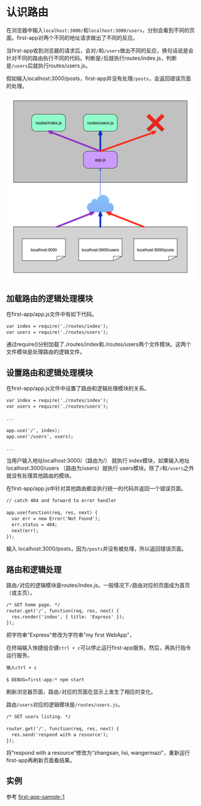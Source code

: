 # 认识路由

在浏览器中输入`localhost:3000/`和`localhost:3000/users`，分别会看到不同的页面。first-app对两个不同的地址请求做出了不同的反应。

当first-app收到浏览器的请求后，会对`/`和`/users`做出不同的反应，换句话说是会针对不同的路由执行不同的代码。判断是`/`后就执行routes/index.js，判断是`/users`后就执行routes/users.js。

假如输入localhost:3000/posts，first-app并没有处理`/posts`，会返回错误页面的处理。

![](/assets/route-map.png)

## 加载路由的逻辑处理模块

在first-app/app.js文件中有如下代码。

```
var index = require('./routes/index');
var users = require('./routes/users');
```

通过require\(\)分别加载了./routes/index和./routes/users两个文件模块。这两个文件模块是处理路由的逻辑文件。

## 设置路由和逻辑处理模块

在first-app/app.js文件中设置了路由和逻辑处理模块的关系。

```
var index = require('./routes/index');
var users = require('./routes/users');

...

app.use('/', index);
app.use('/users', users);

...
```

当用户输入地址localhost:3000/（路由为/） 就执行 index模块，如果输入地址 localhost:3000/users （路由为/users）就执行 users模块。除了`/`和`/users`之外就没有处理其他路由的模块。

在first-app/app.js中针对其他路由都会执行统一的代码并返回一个错误页面。

```
// catch 404 and forward to error handler

app.use(function(req, res, next) {
  var err = new Error('Not Found');
  err.status = 404;
  next(err);
});
```

输入 localhost:3000/posts，因为`/posts`并没有被处理，所以返回错误页面。

## 路由和逻辑处理

路由`/`对应的逻辑模块是routes/index.js。一般情况下`/`路由对应的页面成为首页（或主页）。

```
/* GET home page. */
router.get('/', function(req, res, next) {
  res.render('index', { title: 'Express' });
});
```

把字符串"Express"修改为字符串"my first WebApp"，

在终端输入快捷组合键`ctrl + c`可以停止运行first-app服务。然后，再执行指令运行服务。

```
输入ctrl + c

$ DEBUG=first-app:* npm start
```

刷新浏览器页面，路由`/`对应的页面在显示上发生了相应的变化。

路由`/users`对应的逻辑模块是`/routes/users.js`。

```
/* GET users listing. */

router.get('/', function(req, res, next) {
  res.send('respond with a resource');
});
```

将“respond with a resource”修改为“zhangsan, lisi, wangermazi”，重新运行first-app再刷新页面看结果。

## 实例

参考 [first-app-sample-1](https://github.com/xugy0926/learn-webapp-sample/tree/master/first-app-sample-1)

